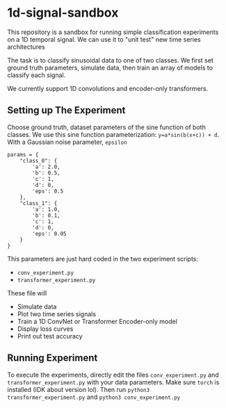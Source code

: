 # 1d-signal-sandbox
This repository is a sandbox for running simple classification experiments on a 1D temporal signal. We can use it to "unit test" new time series architectures

The task is to classify sinusoidal data to one of two classes. We first set ground truth parameters, simulate data, then train an array of models to classify each signal.

We currently support 1D convolutions and encoder-only transformers.

## Setting up The Experiment
Choose ground truth, dataset parameters of the sine function of both classes. We use this sine function parameterization: `y=a*sin(b(x+c)) + d`. With a Gaussian noise parameter, `epsilon`
```
params = {
    "class_0": {
        'a': 2.0,
        'b': 0.5,
        'c': 1,
        'd': 0,
        'eps': 0.5
    },
    "class_1": {
        'a': 1.0,
        'b': 0.1,
        'c': 1,
        'd': 0,
        'eps': 0.05
    }
}

```
This parameters are just hard coded in the two experiment scripts:
- `conv_experiment.py`
- `transformer_experiment.py`

These file will
- Simulate data
- Plot two time series signals
- Train a 1D ConvNet or Transformer Encoder-only model
- Display loss curves
- Print out test accuracy

## Running Experiment
To execute the experiments, directly edit the files `conv_experiment.py` and `transformer_experiment.py` with your data parameters. Make sure `torch` is installed (IDK about version lol). Then run `python3 transformer_experiment.py` and `python3 conv_experiment.py`

